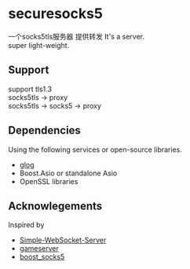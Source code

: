 # securesocks5
一个socks5tls服务器 提供转发
It's a server.  
super light-weight.
<br>
## Support
support tls1.3  
socks5tls -> proxy  
socks5tls -> socks5 -> proxy
<br>
## Dependencies
Using the following services or open-source libraries.

- [glog](https://github.com/google/glog)
- Boost.Asio or standalone Asio
- OpenSSL libraries

## Acknowlegements
Inspired by 
- [Simple-WebSocket-Server](https://github.com/eidheim/Simple-WebSocket-Server)
- [gameserver](https://github.com/gurka/gameserver)
- [boost_socks5](https://github.com/philave/boost_socks5)
